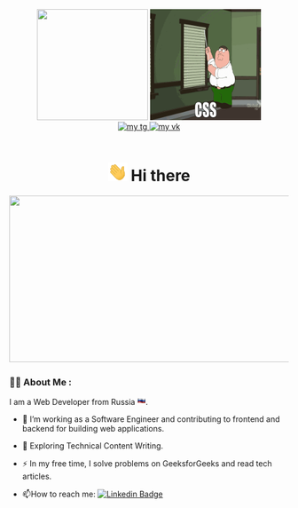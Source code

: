 
<link rel="stylesheet" href="style.css">
<div id="header" align="center" style="border-radius: 50px">
  <img src="giphy.gif" width="200"  height="200"/>
  <img src="giphy2.gif" width="200" height="200" />
  <div id="badges">
    <a href="https://t.me/fromix13387">
    <img src="https://img.shields.io/badge/Telegram-icon?style=flat&logo=telegram&labelColor=%234a4a5b&color=%234a4a5b" alt="my tg"   height="25"/>
  </a>
  <a class="vk" href="vk.com/fromix13387">
    <img src="https://img.shields.io/badge/%D0%92%D0%9A%D0%BE%D0%BD%D1%82%D0%B0%D0%BA%D1%82%D0%B5-icon?style=flat&logo=vk&labelColor=%23337891&color=%23337891" alt="my vk"  height="25"/>
  </a> <br>
  <img src="https://komarev.com/ghpvc/?username=fromix13387&style=flat-square&color=blue" alt=""  height="25"/>
    <br>
    
  # <img src="wave.gif" width="35"/> Hi there
  </div>
</div>

<div align="center">
  <img src="https://media.giphy.com/media/dWesBcTLavkZuG35MI/giphy.gif" width="600" height="300"/>
</div>

### :woman_technologist: About Me :
I am a Web Developer from Russia <img src="ru.png" height="15"/>.

- :telescope: I’m working as a Software Engineer and contributing to frontend and backend for building web applications.

- :seedling: Exploring Technical Content Writing.

- :zap: In my free time, I solve problems on GeeksforGeeks and read tech articles.

- :mailbox:How to reach me: [![Linkedin Badge](https://img.shields.io/badge/-kakbar-blue?style=flat&logo=Linkedin&logoColor=white)](your-linkedin-url)

